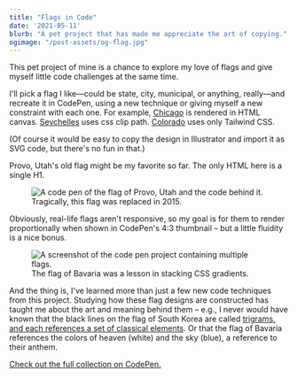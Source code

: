 ```yaml
---
title: "Flags in Code"
date: '2021-05-11'
blurb: "A pet project that has made me appreciate the art of copying."
ogimage: "/post-assets/og-flag.jpg"
---
```


This pet project of mine is a chance to explore my love of flags and give myself little code challenges at the same time.

I'll pick a flag I like—could be state, city, municipal, or anything, really—and recreate it in CodePen, using a new technique or giving myself a new constraint with each one. For example, [Chicago](https://codepen.io/andrewmillen/pen/YePgLZ?editors=0010) is rendered in HTML canvas. [Seychelles](https://codepen.io/andrewmillen/pen/KKKymWb) uses css clip path. [Colorado](https://codepen.io/andrewmillen/pen/MWJdzQW) uses only Tailwind CSS.

(Of course it would be easy to copy the design in Illustrator and import it as SVG code, but there's no fun in that.)

Provo, Utah's old flag might be my favorite so far. The only HTML here is a single H1.

<figure>
<img alt="A code pen of the flag of Provo, Utah and the code behind it." src="/post-assets/flags-provo.webp" />
<figcaption>Tragically, this flag was replaced in 2015.</figcaption>
</figure>

Obviously, real-life flags aren't responsive, so my goal is for them to render proportionally when shown in CodePen's 4:3 thumbnail – but a little fluidity is a nice bonus.


<figure>
<img alt="A screenshot of the code pen project containing multiple flags." src="/post-assets/flags-all.webp" />
<figcaption>The flag of Bavaria was a lesson in stacking CSS gradients.</figcaption>
</figure>

And the thing is, I've learned more than just a few new code techniques from this project. Studying how these flag designs are constructed has taught me about the art and meaning behind them – e.g., I never would have known that the black lines on the flag of South Korea are called [trigrams, and each references a set of classical elements](https://asiasociety.org/education/taegeuk). Or that the flag of Bavaria references the colors of heaven (white) and the sky (blue), a reference to their anthem.

[Check out the full collection on CodePen.](https://codepen.io/collection/XOWYvZ?grid_type=grid)
